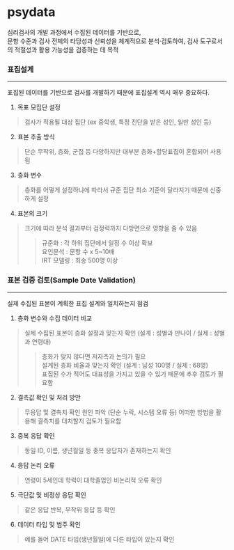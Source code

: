 # psydata
심리검사의 개발 과정에서 수집된 데이터를 기반으로,  
문항 수준과 검사 전체의 타당성과 신뢰성을 체계적으로 분석·검토하여, 검사 도구로서의 적절성과 활용 가능성을 검증하는 데 목적

### 표집설계
---
표집된 데이터를 기반으로 검사를 개발하기 때문에 표집설계 역시 매우 중요하다.  
1. 목표 모집단 설정
> 검사가 적용될 대상 집단 (ex 중학생, 특정 진단을 받은 성인, 일반 성인 등)

2. 표본 추출 방식
> 단순 무작위, 층화, 군집 등 다양하지만 대부분 층화+할당표집이 혼합되어 사용됨
3. 층화 변수
> 층화를 어떻게 설정하냐에 따라서 규준 집단 최소 기준이 달라지기 때문에 신중하게 설정
4. 표본의 크기
> 크기에 따라 분석 결과부터 검정력까지 다방면으로 영향을 줄 수 있음  
>> 규준화 : 각 하위 집단에서 일정 수 이상 확보  
>> 요인분석 : 문항 수 x 5~10배  
>> IRT 모델링 : 최송 500명 이상

### 표본 검증 검토(Sample Date Validation)  
---
실제 수집된 표본이 계획한 표집 설계와 일치하는지 점검  
1. 층화 변수와 수집 데이터 비교
> 실제 수집된 표본이 층화 설정과 맞는지 확인 (설계 : 성별과 만나이 / 실제 : 성별과 연령대)  
>> 층화가 맞지 않다면 저자측과 논의가 필요  
> 설계된 층화 비율과 맞는지 확인 (설계 : 남성 100명 / 실제 : 68명)  
>> 표집된 수가 적어도 대표성을 가지고 있을 수 있기 때문에 추후 검토가 필요함
2. 결측값 확인 및 처리 방안
> 무응답 및 결측치 확인
> 원인 파악 (단순 누락, 시스템 오류 등)
> 어떠한 방법을 활용해 결측치를 대치할지 검토가 필요함
3. 중복 응답 확인
> 동일 ID, 이름, 생년월일 등 중복 응답자가 존재하는지 확인
4. 응답 논리 오류
> 연령이 5세인데 학력이 대학졸업인 비논리적 오류 확인
5. 극단값 및 비정상 응답 확인
> 같은 응답 반복, 무작위 응답 등 확인
6. 데이터 타입 및 범주 확인
> 예를 들어 DATE 타입(생년월일)에 다른 타입이 있는지 확인


